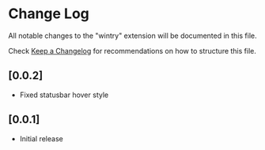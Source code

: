 # Change Log

All notable changes to the "wintry" extension will be documented in this file.

Check [Keep a Changelog](http://keepachangelog.com/) for recommendations on how to structure this file.

## [0.0.2]

- Fixed statusbar hover style

## [0.0.1]

- Initial release
